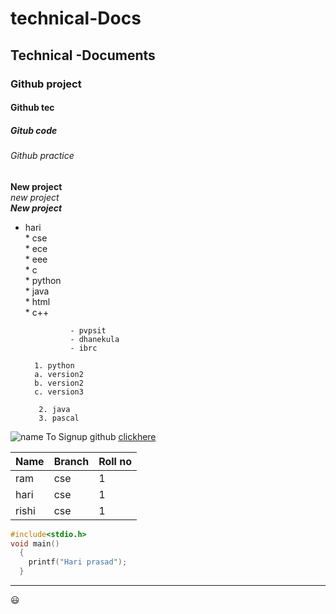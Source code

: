 # technical-Docs
## Technical -Documents
### Github project
#### Github tec
##### Gitub code
###### Github practice


**New project**                                                             
*new project*                     
***New project***       
+ hari    
        * cse               
        * ece  
        * eee  
                * c  
                * python  
                * java  
                * html  
                * c++  
                
                
                - pvpsit   
                - dhanekula   
                - ibrc   
                
        1. python  
        a. version2  
        b. version2    
        c. version3  
        
         2. java   
         3. pascal    
         
  
 ![name](https://www.omgubuntu.co.uk/wp-content/uploads/2018/06/github-logo.jpeg)
 To Signup github [clickhere](https://github.com/Hari9704/Project2)
  
  
 Name|Branch|Roll no
 --------|------|--------
 ram|cse|1    
 hari|cse|1     
 rishi|cse|1   
 
 
 ````C
 #include<stdio.h>
 void main()
   {
     printf("Hari prasad");
   }  
   ````
   ------------------------------------------------------------------------------------------
   
   :smiley:
   
